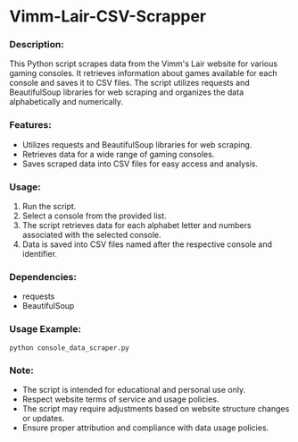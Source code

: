 # Vimm-Lair-CSV-Scrapper

### Description:
This Python script scrapes data from the Vimm's Lair website for various gaming consoles. It retrieves information about games available for each console and saves it to CSV files. The script utilizes requests and BeautifulSoup libraries for web scraping and organizes the data alphabetically and numerically.

### Features:
- Utilizes requests and BeautifulSoup libraries for web scraping.
- Retrieves data for a wide range of gaming consoles.
- Saves scraped data into CSV files for easy access and analysis.

### Usage:
1. Run the script.
2. Select a console from the provided list.
3. The script retrieves data for each alphabet letter and numbers associated with the selected console.
4. Data is saved into CSV files named after the respective console and identifier.

### Dependencies:
- requests
- BeautifulSoup

### Usage Example:
```
python console_data_scraper.py
```

### Note:
- The script is intended for educational and personal use only.
- Respect website terms of service and usage policies.
- The script may require adjustments based on website structure changes or updates.
- Ensure proper attribution and compliance with data usage policies.

